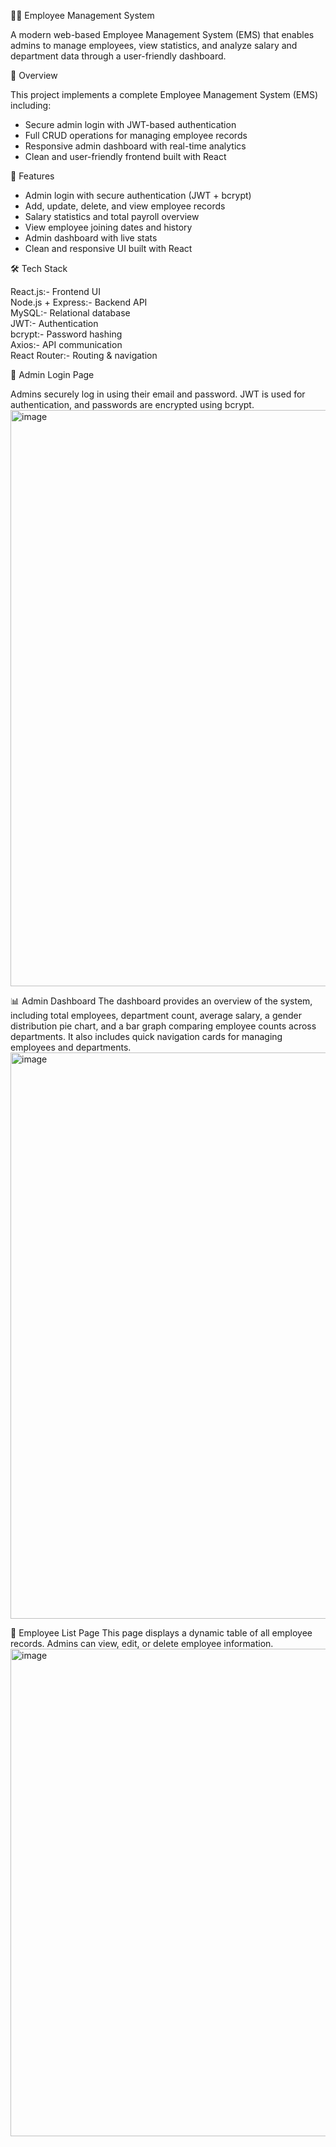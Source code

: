 🧑‍💼 Employee Management System

A modern web-based Employee Management System (EMS) that enables admins to manage employees, view statistics, and analyze salary and department data through a user-friendly dashboard.

📌 Overview

This project implements a complete Employee Management System (EMS) including:

- Secure admin login with JWT-based authentication  
- Full CRUD operations for managing employee records   
- Responsive admin dashboard with real-time analytics  
- Clean and user-friendly frontend built with React

🚀 Features

- Admin login with secure authentication (JWT + bcrypt)
- Add, update, delete, and view employee records
- Salary statistics and total payroll overview
- View employee joining dates and history
- Admin dashboard with live stats
- Clean and responsive UI built with React

🛠️ Tech Stack
            
React.js:- Frontend UI           
Node.js + Express:- Backend API            
MySQL:- Relational database     
JWT:-  Authentication          
bcrypt:- Password hashing       
Axios:- API communication       
React Router:- Routing & navigation    

🔐 Admin Login Page

Admins securely log in using their email and password. JWT is used for authentication, and passwords are encrypted using bcrypt.
<img width="1896" height="922" alt="image" src="https://github.com/user-attachments/assets/a9cffba8-66f0-42ef-971f-6269f98ded8a" />

📊 Admin Dashboard
The dashboard provides an overview of the system, including total employees, department count, average salary, a gender distribution pie chart, 
and a bar graph comparing employee counts across departments. It also includes quick navigation cards for managing employees and departments.
<img width="1893" height="906" alt="image" src="https://github.com/user-attachments/assets/fc6c43b5-a07e-4689-8c27-7f4ae372f44e" />

👥 Employee List Page
This page displays a dynamic table of all employee records. Admins can view, edit, or delete employee information. 
<img width="1889" height="780" alt="image" src="https://github.com/user-attachments/assets/d772d7e5-6a0b-40d2-8313-3cbfeaf207d3" />






